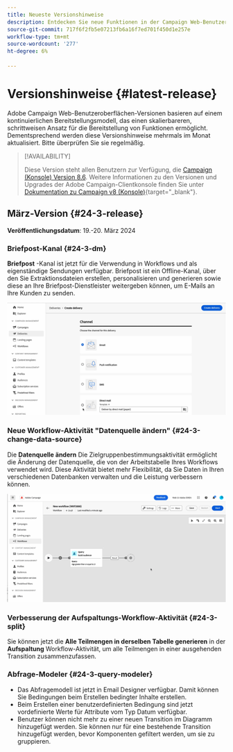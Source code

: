 ```yaml
---
title: Neueste Versionshinweise
description: Entdecken Sie neue Funktionen in der Campaign Web-Benutzeroberfläche
source-git-commit: 717f6f2fb5e07213fb6a16f7ed701f450d1e257e
workflow-type: tm+mt
source-wordcount: '277'
ht-degree: 6%

---
```


# Versionshinweise {#latest-release}

<!--Last update: **March 19, 2024**-->

Adobe Campaign Web-Benutzeroberflächen-Versionen basieren auf einem kontinuierlichen Bereitstellungsmodell, das einen skalierbareren, schrittweisen Ansatz für die Bereitstellung von Funktionen ermöglicht. Dementsprechend werden diese Versionshinweise mehrmals im Monat aktualisiert. Bitte überprüfen Sie sie regelmäßig.

>[!AVAILABILITY]
>
>Diese Version steht allen Benutzern zur Verfügung, die [Campaign (Konsole) Version 8.6](https://experienceleague.adobe.com/docs/campaign/campaign-v8/releases/release-notes.html?lang=de). Weitere Informationen zu den Versionen und Upgrades der Adobe Campaign-Clientkonsole finden Sie unter [Dokumentation zu Campaign v8 (Konsole)](https://experienceleague.adobe.com/docs/campaign/campaign-v8/releases/upgrades.html?lang=de){target="_blank"}.

## März-Version {#24-3-release}

**Veröffentlichungsdatum**: 19.-20. März 2024

### Briefpost-Kanal {#24-3-dm}

**Briefpost** -Kanal ist jetzt für die Verwendung in Workflows und als eigenständige Sendungen verfügbar. Briefpost ist ein Offline-Kanal, über den Sie Extraktionsdateien erstellen, personalisieren und generieren sowie diese an Ihre Briefpost-Dienstleister weitergeben können, um E-Mails an Ihre Kunden zu senden.

![](../assets/do-not-localize/direct-mail.gif)

### Neue Workflow-Aktivität &quot;Datenquelle ändern&quot; {#24-3-change-data-source}

Die **Datenquelle ändern** Die Zielgruppenbestimmungsaktivität ermöglicht die Änderung der Datenquelle, die von der Arbeitstabelle Ihres Workflows verwendet wird. Diese Aktivität bietet mehr Flexibilität, da Sie Daten in Ihren verschiedenen Datenbanken verwalten und die Leistung verbessern können.

![](../assets/do-not-localize/change-data-source.gif)

### Verbesserung der Aufspaltungs-Workflow-Aktivität {#24-3-split}

Sie können jetzt die **Alle Teilmengen in derselben Tabelle generieren** in der **Aufspaltung** Workflow-Aktivität, um alle Teilmengen in einer ausgehenden Transition zusammenzufassen.

### Abfrage-Modeler {#24-3-query-modeler}

* Das Abfragemodell ist jetzt in Email Designer verfügbar. Damit können Sie Bedingungen beim Erstellen bedingter Inhalte erstellen.
* Beim Erstellen einer benutzerdefinierten Bedingung sind jetzt vordefinierte Werte für Attribute vom Typ Datum verfügbar.
* Benutzer können nicht mehr zu einer neuen Transition im Diagramm hinzugefügt werden. Sie können nur für eine bestehende Transition hinzugefügt werden, bevor Komponenten gefiltert werden, um sie zu gruppieren.
